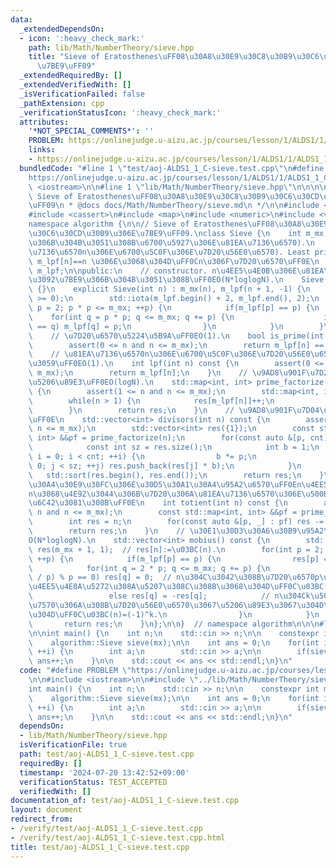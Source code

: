```yaml
---
data:
  _extendedDependsOn:
  - icon: ':heavy_check_mark:'
    path: lib/Math/NumberTheory/sieve.hpp
    title: "Sieve of Eratosthenes\uFF08\u30A8\u30E9\u30C8\u30B9\u30C6\u30CD\u30B9\u306E\
      \u7BE9\uFF09"
  _extendedRequiredBy: []
  _extendedVerifiedWith: []
  _isVerificationFailed: false
  _pathExtension: cpp
  _verificationStatusIcon: ':heavy_check_mark:'
  attributes:
    '*NOT_SPECIAL_COMMENTS*': ''
    PROBLEM: https://onlinejudge.u-aizu.ac.jp/courses/lesson/1/ALDS1/1/ALDS1_1_C
    links:
    - https://onlinejudge.u-aizu.ac.jp/courses/lesson/1/ALDS1/1/ALDS1_1_C
  bundledCode: "#line 1 \"test/aoj-ALDS1_1_C-sieve.test.cpp\"\n#define PROBLEM \"\
    https://onlinejudge.u-aizu.ac.jp/courses/lesson/1/ALDS1/1/ALDS1_1_C\"\n\n#include\
    \ <iostream>\n\n#line 1 \"lib/Math/NumberTheory/sieve.hpp\"\n\n\n\n/**\n * @brief\
    \ Sieve of Eratosthenes\uFF08\u30A8\u30E9\u30C8\u30B9\u30C6\u30CD\u30B9\u306E\u7BE9\
    \uFF09\n * @docs docs/Math/NumberTheory/sieve.md\n */\n\n#include <algorithm>\n\
    #include <cassert>\n#include <map>\n#include <numeric>\n#include <vector>\n\n\
    namespace algorithm {\n\n// Sieve of Eratosthenes\uFF08\u30A8\u30E9\u30C8\u30B9\
    \u30C6\u30CD\u30B9\u306E\u7BE9\uFF09.\nclass Sieve {\n    int m_mx;  // m_mx:=(\u7BE9\
    \u306B\u304B\u3051\u308B\u6700\u5927\u306E\u81EA\u7136\u6570).\n    // m_lpf[n]:=(\u81EA\
    \u7136\u6570n\u306E\u6700\u5C0F\u306E\u7D20\u56E0\u6570). Least prime factor.\
    \ m_lpf[n]==n \u306E\u3068\u304D\uFF0Cn\u306F\u7D20\u6570\uFF0E\n    std::vector<int>\
    \ m_lpf;\n\npublic:\n    // constructor. n\u4EE5\u4E0B\u306E\u81EA\u7136\u6570\
    \u3092\u7BE9\u306B\u304B\u3051\u308B\uFF0EO(N*loglogN).\n    Sieve() : Sieve(51e4)\
    \ {}\n    explicit Sieve(int n) : m_mx(n), m_lpf(n + 1, -1) {\n        assert(n\
    \ >= 0);\n        std::iota(m_lpf.begin() + 2, m_lpf.end(), 2);\n        for(int\
    \ p = 2; p * p <= m_mx; ++p) {\n            if(m_lpf[p] == p) {\n            \
    \    for(int q = p * p; q <= m_mx; q += p) {\n                    if(m_lpf[q]\
    \ == q) m_lpf[q] = p;\n                }\n            }\n        }\n    }\n\n\
    \    // \u7D20\u6570\u5224\u5B9A\uFF0EO(1).\n    bool is_prime(int n) const {\n\
    \        assert(0 <= n and n <= m_mx);\n        return m_lpf[n] == n;\n    }\n\
    \    // \u81EA\u7136\u6570n\u306E\u6700\u5C0F\u306E\u7D20\u56E0\u6570\u3092\u8FD4\
    \u3059\uFF0EO(1).\n    int lpf(int n) const {\n        assert(0 <= n and n <=\
    \ m_mx);\n        return m_lpf[n];\n    }\n    // \u9AD8\u901F\u7D20\u56E0\u6570\
    \u5206\u89E3\uFF0EO(logN).\n    std::map<int, int> prime_factorize(int n) const\
    \ {\n        assert(1 <= n and n <= m_mx);\n        std::map<int, int> res;\n\
    \        while(n > 1) {\n            res[m_lpf[n]]++;\n            n /= m_lpf[n];\n\
    \        }\n        return res;\n    }\n    // \u9AD8\u901F\u7D04\u6570\u5217\u6319\
    \uFF0E\n    std::vector<int> divisors(int n) const {\n        assert(1 <= n and\
    \ n <= m_mx);\n        std::vector<int> res({1});\n        const std::map<int,\
    \ int> &&pf = prime_factorize(n);\n        for(const auto &[p, cnt] : pf) {\n\
    \            const int sz = res.size();\n            int b = 1;\n            for(int\
    \ i = 0; i < cnt; ++i) {\n                b *= p;\n                for(int j =\
    \ 0; j < sz; ++j) res.push_back(res[j] * b);\n            }\n        }\n     \
    \   std::sort(res.begin(), res.end());\n        return res;\n    }\n    // \u30AA\
    \u30A4\u30E9\u30FC\u306E\u30D5\u30A1\u30A4\u95A2\u6570\uFF0En\u4EE5\u4E0B\u3067\
    n\u3068\u4E92\u3044\u306B\u7D20\u306A\u81EA\u7136\u6570\u306E\u500B\u6570\u3092\
    \u6C42\u3081\u308B\uFF0E\n    int totient(int n) const {\n        assert(1 <=\
    \ n and n <= m_mx);\n        const std::map<int, int> &&pf = prime_factorize(n);\n\
    \        int res = n;\n        for(const auto &[p, _] : pf) res -= res / p;\n\
    \        return res;\n    }\n    // \u30E1\u30D3\u30A6\u30B9\u95A2\u6570\uFF0E\
    O(N*loglogN).\n    std::vector<int> mobius() const {\n        std::vector<int>\
    \ res(m_mx + 1, 1);  // res[n]:=\u03BC(n).\n        for(int p = 2; p <= m_mx;\
    \ ++p) {\n            if(m_lpf[p] == p) {\n                res[p] = -1;\n    \
    \            for(int q = 2 * p; q <= m_mx; q += p) {\n                    if((q\
    \ / p) % p == 0) res[q] = 0;  // n\u304C\u3042\u308B\u7D20\u6570p\u30672\u56DE\
    \u4EE5\u4E0A\u5272\u308A\u5207\u308C\u308B\u3068\u304D\uFF0C\u03BC(n)=0.\n   \
    \                 else res[q] = -res[q];            // n\u304Ck\u500B\u306E\u76F8\
    \u7570\u306A\u308B\u7D20\u56E0\u6570\u3067\u5206\u89E3\u3067\u304D\u308B\u3068\
    \u304D\uFF0C\u03BC(n)=(-1)^k.\n                }\n            }\n        }\n \
    \       return res;\n    }\n};\n\n}  // namespace algorithm\n\n\n#line 6 \"test/aoj-ALDS1_1_C-sieve.test.cpp\"\
    \n\nint main() {\n    int n;\n    std::cin >> n;\n\n    constexpr int mx = 1e8;\n\
    \    algorithm::Sieve sieve(mx);\n\n    int ans = 0;\n    for(int i = 0; i < n;\
    \ ++i) {\n        int a;\n        std::cin >> a;\n\n        if(sieve.is_prime(a))\
    \ ans++;\n    }\n\n    std::cout << ans << std::endl;\n}\n"
  code: "#define PROBLEM \"https://onlinejudge.u-aizu.ac.jp/courses/lesson/1/ALDS1/1/ALDS1_1_C\"\
    \n\n#include <iostream>\n\n#include \"../lib/Math/NumberTheory/sieve.hpp\"\n\n\
    int main() {\n    int n;\n    std::cin >> n;\n\n    constexpr int mx = 1e8;\n\
    \    algorithm::Sieve sieve(mx);\n\n    int ans = 0;\n    for(int i = 0; i < n;\
    \ ++i) {\n        int a;\n        std::cin >> a;\n\n        if(sieve.is_prime(a))\
    \ ans++;\n    }\n\n    std::cout << ans << std::endl;\n}\n"
  dependsOn:
  - lib/Math/NumberTheory/sieve.hpp
  isVerificationFile: true
  path: test/aoj-ALDS1_1_C-sieve.test.cpp
  requiredBy: []
  timestamp: '2024-07-20 13:42:52+09:00'
  verificationStatus: TEST_ACCEPTED
  verifiedWith: []
documentation_of: test/aoj-ALDS1_1_C-sieve.test.cpp
layout: document
redirect_from:
- /verify/test/aoj-ALDS1_1_C-sieve.test.cpp
- /verify/test/aoj-ALDS1_1_C-sieve.test.cpp.html
title: test/aoj-ALDS1_1_C-sieve.test.cpp
---
```

